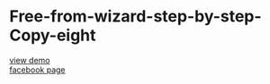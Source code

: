 # Free-from-wizard-step-by-step-Copy-eight
<a href="http://webi4u.com/web/article/Free-from-wizard-step-by-step-Copy-eight/page/14">
  view demo
  </a>
  <br/>
  <a href="https://www.facebook.com/Etude-informatique-1501361906620062">
    facebook page
  </a>
